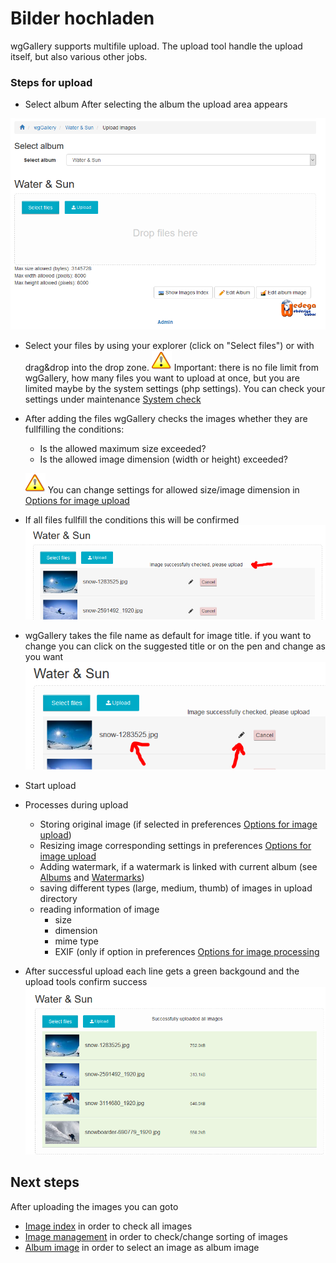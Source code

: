 # Bilder hochladen

wgGallery supports multifile upload. The upload tool handle the upload itself, but also various other jobs.

### Steps for upload

* Select album After selecting the album the upload area appears

![](../../.gitbook/assets/upload1.png)

* Select your files by using your explorer \(click on "Select files"\) or with drag&drop into the drop zone.  ![](../../.gitbook/assets/important.png) Important: there is no file limit from wgGallery, how many files you want to upload at once, but you are limited maybe by the system settings \(php settings\). You can check your settings under maintenance [System check](../administration-menu/maintenance/system-check.md)
* After adding the files wgGallery checks the images whether they are fullfilling the conditions:

  * Is the allowed maximum size exceeded?
  * Is the allowed image dimension \(width or height\) exceeded?

  ![](../../.gitbook/assets/important.png) You can change settings for allowed size/image dimension in [Options for image upload]()

* If all files fullfill the conditions this will be confirmed ![](../../.gitbook/assets/upload2.png)
* wgGallery takes the file name as default for image title. if you want to change you can click on the suggested title or on the pen and change as you want  ![](../../.gitbook/assets/upload3.png) 
* Start upload
* Processes during upload
  * Storing original image \(if selected in preferences [Options for image upload]()\)
  * Resizing image corresponding settings in preferences [Options for image upload]()
  * Adding watermark, if a watermark is linked with current album \(see [Albums](../administration-menu/albums.md) and [Watermarks](../administration-menu/watermarks.md)\)
  * saving different types \(large, medium, thumb\) of images in upload directory
  * reading information of image
    * size
    * dimension
    * mime type
    * EXIF \(only if option in preferences [Options for image processing]()
* After successful upload each line gets a green backgound and the upload tools confirm success  ![](../../.gitbook/assets/upload4.png) 

## Next steps

After uploading the images you can goto

* [Image index](image-index.md) in order to check all images
* [Image management]() in order to check/change sorting of images
* [Album image](https://app.gitbook.com/@xoops/s/wggallery-tutorial/~/edit/drafts/-Lsp6ZJlrSkVXk5zy3up/english/the-user-side/album-image) in order to select an image as album image

